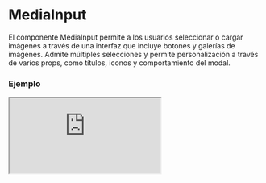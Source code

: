# MediaInput

El componente MediaInput permite a los usuarios seleccionar o cargar imágenes a través de una interfaz que incluye botones y galerías de imágenes. Admite múltiples selecciones y permite personalización a través de varios props, como títulos, iconos y comportamiento del modal.

 

### Ejemplo

<iframe minHeightIframe="30dvh" src="https://fenextjs-component-storybook.vercel.app/iframe.html?args=&id=media-input--index&viewMode=story" />

### Importación

Para importar el componente MediaInput, se puede hacer desde fenextjs

```tsx copy
import { MediaInput } from "fenextjs";
```

### Parámetros

| Parámetro | Tipo | Requerido | Default | Descripcion |
| --------- | ---- | --------- | ------- | ----------- |
| className | string | no | '' | Clase CSS para personalizar el contenedor del componente MediaInput. |
| titleView | string | no | 'Upload Image' | Título que se muestra en la vista de carga de imágenes. |
| textView | string | no | 'Click for select or upload Image.' | Texto que se muestra en la vista de carga de imágenes. |
| iconView | ReactNode | no | undefined | Icono que se muestra junto al título y texto de la vista de carga. |
| defaultValue | ImgDataProps[] \| ImgDataProps | no | undefined | Valor por defecto del componente, que puede ser una o varias imágenes. |
| multiple | boolean | no | false | Define si se pueden seleccionar múltiples imágenes. |
| onChange | (data: ImgDataProps[] \| ImgDataProps \| undefined) =\> void | no | undefined | Función que se ejecuta cuando cambian los datos seleccionados o cargados. |
| ButtonUploadProps | Omit\<ButtonProps, 'onClick'\> | no | \{ children: 'Upload Image', full: true \} | Propiedades del botón de subida de imágenes. |
| MediaPageProps | Omit\<MediaPageProps, 'onChange' \| 'multiple' \| 'defaultValue'\> | no | \{\} | Propiedades adicionales para la galería de medios. |
| ModalProps | Pick\<ModalBaseBaseProps, 'type'\> | no | \{ type: 'full' \} | Propiedades del modal que contiene la galería de imágenes. |

### Storybook

Para ver el storybook del componente lo puede hacer con este [link](https://fenextjs-component-storybook.vercel.app/?path=/story/media-input--index)

### Usos

- MediaInput básico

```tsx copy
<MediaInput />
```

- MediaInput con múltiples imágenes

```tsx copy
<MediaInput multiple={true} />
```

- MediaInput con valores predeterminados

```tsx copy
<MediaInput defaultValue={defaultImages} />
```

